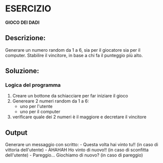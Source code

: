 # ESERCIZIO
**GIOCO DEI DADI**

## Descrizione:
Generare un numero random da 1 a 6, sia per il giocatore sia per il computer.
Stabilire il vincitore, in base a chi fa il punteggio più alto.

## Soluzione:
### Logica del programma
1. Creare un bottone da schiacciare per far iniziare il gioco
2. Genereare 2 numeri random da 1 a 6:
    - uno per l'utente 
    - uno per il computer
3. verificare quale dei 2 numeri è il maggiore e decretare il vincitore

## Output
Generare un messaggio con scritto:
    - Questa volta hai vinto tu!! (in caso di vittoria dell'utente)
    - AHAHAH Ho vinto di nuovo!! (in caso di sconfitta dell'utente)
    - Pareggio... Giochiamo di nuovo? (in caso di pareggio)